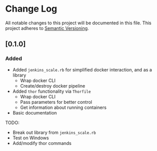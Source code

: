 # Change Log
All notable changes to this project will be documented in this file.
This project adheres to [Semantic Versioning](http://semver.org/).

## [0.1.0]
### Added
* Added `jenkins_scale.rb` for simplified docker interaction, and as a library
  * Wrap docker CLI
  * Create/destroy docker pipeline
* Added `thor` functionality via `Thorfile`
  * Wrap docker CLI
  * Pass parameters for better control
  * Get information about running containers
* Basic documentation

TODO:
* Break out library from `jenkins_scale.rb`
* Test on Windows
* Add/modify thor commands
